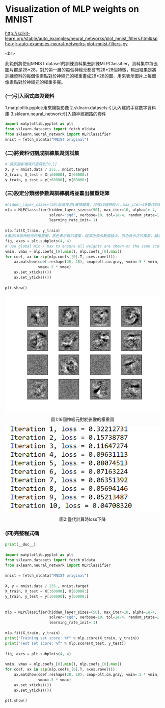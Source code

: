 
# Visualization of MLP weights on MNIST

http://scikit-learn.org/stable/auto_examples/neural_networks/plot_mnist_filters.html#sphx-glr-auto-examples-neural-networks-plot-mnist-filters-py

<br\>

此範例將使用MNIST dataset的訓練資料集去訓練MLPClassifier，資料集中每張圖片都是28\*28，對於第一層的每個神經元都會有28\*28個特徵，輸出結果是將訓練資料的每個像素點對於神經元的權重畫成28*28的圖，用來表示圖片上每個像素點對於神經元的權重多寡。
### (一)引入函式庫與資料
1.matplotlib.pyplot:用來繪製影像
2.sklearn.datasets:引入內建的手寫數字資料庫
3.sklearn.neural_network:引入類神經網路的套件
```python
import matplotlib.pyplot as plt
from sklearn.datasets import fetch_mldata
from sklearn.neural_network import MLPClassifier
mnist = fetch_mldata("MNIST original")
```
### (二)將資料切割成訓練集與測試集
```python
# 將灰階影像降尺度降到[0,1]
X, y = mnist.data / 255., mnist.target
X_train, X_test = X[:60000], X[60000:]
y_train, y_test = y[:60000], y[60000:]
```
### (三)設定分類器參數與訓練網路並畫出權重矩陣

```python
#hidden_layer_sizes=(50)此處使用1層隱藏層，只有50個神經元，max_iter=10疊代訓練10次
mlp = MLPClassifier(hidden_layer_sizes=(50), max_iter=10, alpha=1e-4,
                    solver='sgd', verbose=10, tol=1e-4, random_state=1,
                    learning_rate_init=.1)

mlp.fit(X_train, y_train)
#畫出16個神經元的權重圖，黑色表示負的權重，越深色表示數值越大，白色表示正的權重，越淺色表示數值越大
fig, axes = plt.subplots(4, 4)
# use global min / max to ensure all weights are shown on the same scale
vmin, vmax = mlp.coefs_[0].min(), mlp.coefs_[0].max()
for coef, ax in zip(mlp.coefs_[0].T, axes.ravel()):
    ax.matshow(coef.reshape(28, 28), cmap=plt.cm.gray, vmin=.5 * vmin,
               vmax=.5 * vmax)
    ax.set_xticks(())
    ax.set_yticks(())

plt.show()
```
![](images/weight_matrix_28_28.png)
<center>圖1:16個神經元對於影像的權重圖</center>

![](images/MLP_visualization_loss.PNG)
<center>圖2:疊代計算時loss下降</center>


### (四)完整程式碼
```python
print(__doc__)

import matplotlib.pyplot as plt
from sklearn.datasets import fetch_mldata
from sklearn.neural_network import MLPClassifier

mnist = fetch_mldata("MNIST original")

X, y = mnist.data / 255., mnist.target
X_train, X_test = X[:60000], X[60000:]
y_train, y_test = y[:60000], y[60000:]


mlp = MLPClassifier(hidden_layer_sizes=(50), max_iter=10, alpha=1e-4,
                    solver='sgd', verbose=10, tol=1e-4, random_state=1,
                    learning_rate_init=.1)

mlp.fit(X_train, y_train)
print("Training set score: %f" % mlp.score(X_train, y_train))
print("Test set score: %f" % mlp.score(X_test, y_test))

fig, axes = plt.subplots(4, 4)

vmin, vmax = mlp.coefs_[0].min(), mlp.coefs_[0].max()
for coef, ax in zip(mlp.coefs_[0].T, axes.ravel()):
    ax.matshow(coef.reshape(28, 28), cmap=plt.cm.gray, vmin=.5 * vmin,
               vmax=.5 * vmax)
    ax.set_xticks(())
    ax.set_yticks(())

plt.show()
```
